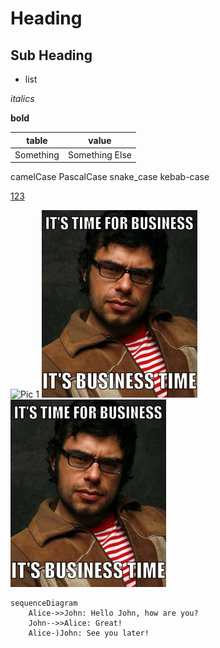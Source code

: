 # Heading

## Sub Heading

- list

_italics_

**bold**

| table   | value    |
| --------- | -------------- |
| Something | Something Else |

camelCase
PascalCase
snake_case
kebab-case

[123](https://google.com)

![Pic 1](https://www.heavyblogisheavy.com/2011/10/14/we-ask-you-when-is-business-time/)
![Image 2](./assets//Business-Time.jpg)
![Alt Name](./assets/Business-Time.jpg)

```mermaid
sequenceDiagram
    Alice->>John: Hello John, how are you?
    John-->>Alice: Great!
    Alice-)John: See you later!

```
